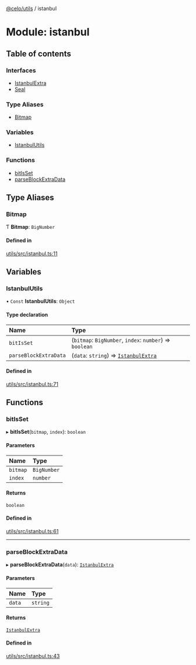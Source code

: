 [@celo/utils](../README.md) / istanbul

# Module: istanbul

## Table of contents

### Interfaces

- [IstanbulExtra](../interfaces/istanbul.IstanbulExtra.md)
- [Seal](../interfaces/istanbul.Seal.md)

### Type Aliases

- [Bitmap](istanbul.md#bitmap)

### Variables

- [IstanbulUtils](istanbul.md#istanbulutils)

### Functions

- [bitIsSet](istanbul.md#bitisset)
- [parseBlockExtraData](istanbul.md#parseblockextradata)

## Type Aliases

### Bitmap

Ƭ **Bitmap**: `BigNumber`

#### Defined in

[utils/src/istanbul.ts:11](https://github.com/celo-org/developer-tooling/blob/master/packages/sdk/utils/src/istanbul.ts#L11)

## Variables

### IstanbulUtils

• `Const` **IstanbulUtils**: `Object`

#### Type declaration

| Name | Type |
| :------ | :------ |
| `bitIsSet` | (`bitmap`: `BigNumber`, `index`: `number`) => `boolean` |
| `parseBlockExtraData` | (`data`: `string`) => [`IstanbulExtra`](../interfaces/istanbul.IstanbulExtra.md) |

#### Defined in

[utils/src/istanbul.ts:71](https://github.com/celo-org/developer-tooling/blob/master/packages/sdk/utils/src/istanbul.ts#L71)

## Functions

### bitIsSet

▸ **bitIsSet**(`bitmap`, `index`): `boolean`

#### Parameters

| Name | Type |
| :------ | :------ |
| `bitmap` | `BigNumber` |
| `index` | `number` |

#### Returns

`boolean`

#### Defined in

[utils/src/istanbul.ts:61](https://github.com/celo-org/developer-tooling/blob/master/packages/sdk/utils/src/istanbul.ts#L61)

___

### parseBlockExtraData

▸ **parseBlockExtraData**(`data`): [`IstanbulExtra`](../interfaces/istanbul.IstanbulExtra.md)

#### Parameters

| Name | Type |
| :------ | :------ |
| `data` | `string` |

#### Returns

[`IstanbulExtra`](../interfaces/istanbul.IstanbulExtra.md)

#### Defined in

[utils/src/istanbul.ts:43](https://github.com/celo-org/developer-tooling/blob/master/packages/sdk/utils/src/istanbul.ts#L43)
